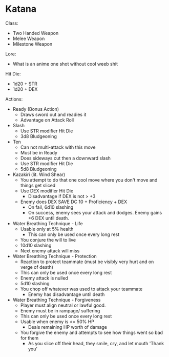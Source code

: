 # Katana

Class:
* Two Handed Weapon
* Melee Weapon 
* Milestone Weapon

Lore:
* What is an anime one shot without cool weeb shit

Hit Die:
* 1d20 + STR
* 1d20 + DEX

Actions:
* Ready (Bonus Action)
  * Draws sword out and readies it
  * Advantage on Attack Roll
* Slash
  * Use STR modifier Hit Die
  * 3d8 Bludgeoning
* Ten
  * Can not multi-attack with this move
  * Must be in Ready
  * Does sideways cut then a downward slash
  * Use STR modifier Hit Die
  * 5d8 Bludgeoning
* Kazakiri (lit. Wind Shear)
  * You attempt to do that one cool move where you don't move and things get sliced
  * Use DEX modifier Hit Die
    * Disadvantage if DEX is not > +3
  * Enemy does DEX SAVE DC 10 + Proficiency + DEX
    * On fail, 6d10 slashing 
    * On success, enemy sees your attack and dodges. Enemy gains +6 DEX until death.
* Water Breathing Technique - Life
  * Usable only at 5% health
    * This can only be used once every long rest
  * You conjure the will to live
  * 10d10 slashing
  * Next enemy attack will miss
* Water Breathing Technique - Protection
  * Reaction to protect teammate (must be visibly very hurt and on verge of death)
  * This can only be used once every long rest
  * Enemy attack is nulled
  * 5d10 slashing
  * You chop off whatever was used to attack your teammate
    * Enemy has disadvantage until death
* Water Breathing Technique - Forgiveness
  * Player must align neutral or lawful good.
  * Enemy must be in rampage/ suffering
  * This can only be used once every long rest
  * Usable when enemy is <= 50% HP
    * Deals remaining HP worth of damage
  * You forgive the enemy and attempts to see how things went so bad for them
    * As you slice off their head, they smile, cry, and let mouth 'Thank you'
